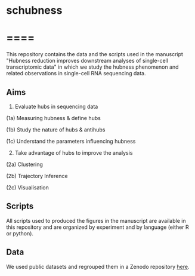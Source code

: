 schubness
====
====
====

This repository contains the data and the scripts used in the manuscript "Hubness reduction improves downstream analyses of single-cell transcriptomic data" in which we study the hubness phenomenon and related observations in single-cell RNA sequencing data.


Aims
-----------
1. Evaluate hubs in sequencing data

(1a) Measuring hubness & define hubs

(1b) Study the nature of hubs & antihubs

(1c) Understand the parameters influencing hubness

2. Take advantage of hubs to improve the analysis

(2a) Clustering

(2b) Trajectory Inference

(2c) Visualisation


Scripts
-----------
All scripts used to produced the figures in the manuscript are available in this repository and are organized by experiment and by language (either R or python).


 Data
-----------
We used public datasets and regrouped them in a Zenodo repository [here](https://zenodo.org/deposit?page=1&size=20).


